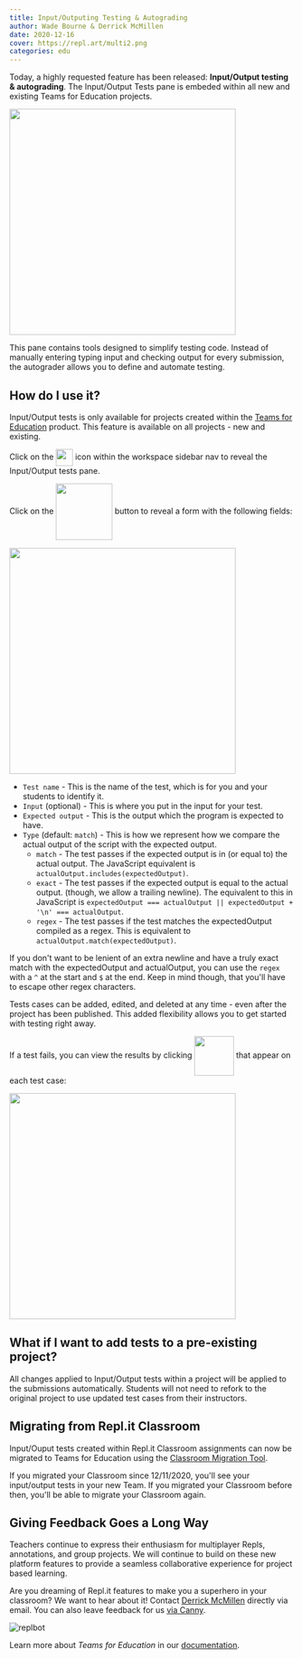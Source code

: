 ```yaml
---
title: Input/Outputing Testing & Autograding
author: Wade Bourne & Derrick McMillen
date: 2020-12-16
cover: https://repl.art/multi2.png
categories: edu
---
```


Today, a highly requested feature has been released: **Input/Output testing & autograding**.  The Input/Output Tests pane is embeded within all new and existing Teams for Education projects.

<img src="https://cms.repl.it/assets/input-output-tests.png" style="width: 400px">

This pane contains tools designed to simplify testing code. Instead of manually entering typing input and checking output for every submission, the autograder allows you to define and automate testing. 

## How do I use it?

Input/Output tests is only available for projects created within the [Teams for Education](https://repl.it/teams) product. This feature is available on all projects - new and existing. 

Click on the <img src="https://cms.repl.it/assets/input-output-tests-checkmark.png" style="width: 30px; margin: 0; display: inline-block; vertical-align: middle;"> icon within the workspace sidebar nav to reveal the Input/Output tests pane.

Click on the <img src="https://cms.repl.it/assets/input-output-tests-create-test.png" style="width: 100px; margin: 0; display: inline-block; vertical-align: middle;"> button to reveal a form with the following fields:

<img src="https://cms.repl.it/assets/input-output-tests-create.png" style="width:400px">

+ `Test name` - This is the name of the test, which is for you and your students to identify it. 
+ `Input` (optional) - This is where you put in the input for your test. 
+ `Expected output` - This is the output which the program is expected to have.
+ `Type` (default: `match`) - This is how we represent how we compare the actual output of the script with the expected output.
    + `match` - The test passes if the expected output is in (or equal to) the actual output.  The JavaScript equivalent is `actualOutput.includes(expectedOutput)`. 
    + `exact` - The test passes if the expected output is equal to the actual output. (though, we allow a trailing newline). The equivalent to this in JavaScript is `expectedOutput === actualOutput || expectedOutput + '\n' === actualOutput`.
    + `regex` - The test passes if the test matches the expectedOutput compiled as a regex. This is equivalent to `actualOutput.match(expectedOutput)`. 

If you don't want to be lenient of an extra newline and have a truly exact match with the expectedOutput and actualOutput, you can use the `regex` with a `^` at the start and `$` at the end. Keep in mind though, that you'll have to escape other regex characters.

Tests cases can be added, edited, and deleted at any time - even after the project has been published. This added flexibility allows you to get started with testing right away. 

If a test fails, you can view the results by clicking <img src="https://cms.repl.it/assets/input-output-tests-results-btn.png" style="width: 70px; margin: 0; display: inline-block; vertical-align: middle;"> that appear on each test case:

<img src="https://cms.repl.it/assets/input-output-tests-failed.png" style="width:400px">


## What if I want to add tests to a pre-existing project?

All changes applied to Input/Output tests within a project will be applied to the submissions automatically. Students will not need to refork to the original project to use updated test cases from their instructors. 

## Migrating from Repl.it Classroom

Input/Ouput tests created within Repl.it Classroom assignments can now be migrated to Teams for Education using the [Classroom Migration Tool](https://repl.it/classroom-migration). 

If you migrated your Classroom since 12/11/2020, you'll see your input/output tests in your new Team. If you migrated your Classroom before then, you'll be able to migrate your Classroom again.

## Giving Feedback Goes a Long Way

Teachers continue to express their enthusiasm for multiplayer Repls, annotations, and group projects. We will continue to build on these new platform features to provide a seamless collaborative experience for project based learning. 

Are you dreaming of Repl.it features to make you a superhero in your classroom? We want to hear about it! Contact [Derrick McMillen](mailto:derrick@repl.it) directly via email. You can also leave feedback for us [via Canny](https://repl.it/feedback/p/teams-for-education-autograder-inputoutput-tests).

![replbot](https://repl.art/multi2.png)

Learn more about *Teams for Education* in our [documentation](https://docs.repl.it/Teams/Projects).

